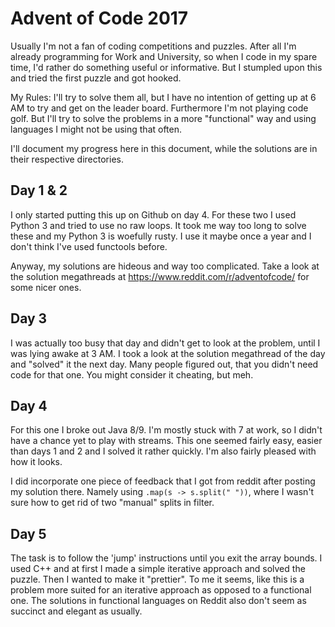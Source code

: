 # Advent of Code 2017

Usually I'm not a fan of coding competitions and puzzles. After all I'm already programming
for Work and University, so when I code in my spare time, I'd rather do something useful or
informative.
But I stumpled upon this and tried the first puzzle and got hooked.

My Rules: I'll try to solve them all, but I have no intention of getting up at 6 AM to try
and get on the leader board. Furthermore I'm not playing code golf.
But I'll try to solve the problems in a more "functional" way and using languages I might
not be using that often.

I'll document my progress here in this document, while the solutions are in their respective
directories.

## Day 1 & 2

I only started putting this up on Github on day 4.
For these two I used Python 3 and tried to use no raw loops. It took me way too long to
solve these and my Python 3 is woefully rusty. I use it maybe once a year and I don't
think I've used functools before.

Anyway, my solutions are hideous and way too complicated. Take a look at the solution
megathreads at https://www.reddit.com/r/adventofcode/ for some nicer ones.

## Day 3

I was actually too busy that day and didn't get to look at the problem, until I was lying
awake at 3 AM. I took a look at the solution megathread of the day and "solved" it the
next day. Many people figured out, that you didn't need code for that one.
You might consider it cheating, but meh.

## Day 4

For this one I broke out Java 8/9. I'm mostly stuck with 7 at work, so I didn't have a
chance yet to play with streams. This one seemed fairly easy, easier than days 1 and 2
and I solved it rather quickly. I'm also fairly pleased with how it looks.

I did incorporate one piece of feedback that I got from reddit after posting my solution
there. Namely using `.map(s -> s.split(" "))`, where I wasn't sure how to get rid of
two "manual" splits in filter.

## Day 5

The task is to follow the 'jump' instructions until you exit the array bounds.
I used C++ and at first I made a simple iterative approach and solved the puzzle.
Then I wanted to make it "prettier". To me it seems, like this is a problem more
suited for an iterative approach as opposed to a functional one. The solutions in
functional languages on Reddit also don't seem as succinct and elegant as usually.

